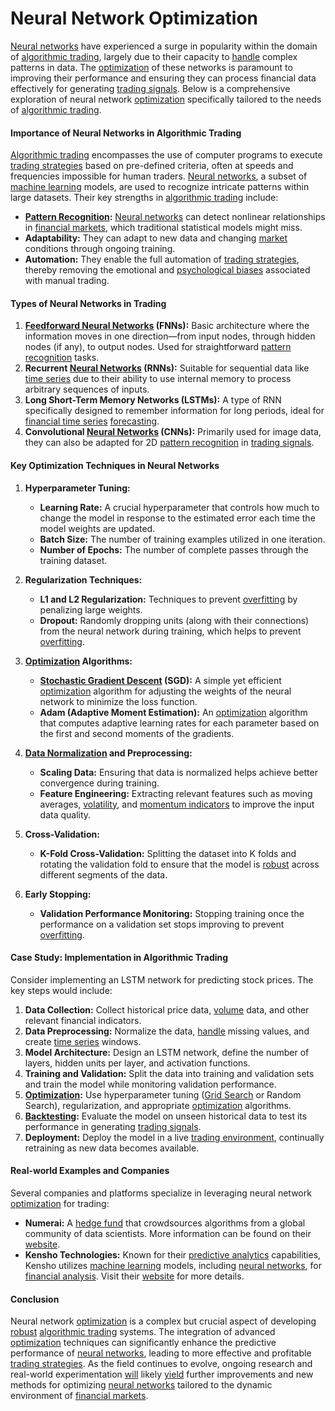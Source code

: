 # Neural Network Optimization

[Neural networks](../n/neural_networks_in_trading.md) have experienced a surge in popularity within the domain of [algorithmic trading](../a/algorithmic_trading.md), largely due to their capacity to [handle](../h/handle.md) complex patterns in data. The [optimization](../o/optimization.md) of these networks is paramount to improving their performance and ensuring they can process financial data effectively for generating [trading signals](../t/trading_signals.md). Below is a comprehensive exploration of neural network [optimization](../o/optimization.md) specifically tailored to the needs of [algorithmic trading](../a/algorithmic_trading.md).

#### Importance of Neural Networks in Algorithmic Trading

[Algorithmic trading](../a/algorithmic_trading.md) encompasses the use of computer programs to execute [trading strategies](../t/trading_strategies.md) based on pre-defined criteria, often at speeds and frequencies impossible for human traders. [Neural networks](../n/neural_networks_in_trading.md), a subset of [machine learning](../m/machine_learning.md) models, are used to recognize intricate patterns within large datasets. Their key strengths in [algorithmic trading](../a/algorithmic_trading.md) include:

- **[Pattern Recognition](../p/pattern_recognition.md):** [Neural networks](../n/neural_networks_in_trading.md) can detect nonlinear relationships in [financial markets](../f/financial_market.md), which traditional statistical models might miss.
- **Adaptability:** They can adapt to new data and changing [market](../m/market.md) conditions through ongoing training.
- **Automation:** They enable the full automation of [trading strategies](../t/trading_strategies.md), thereby removing the emotional and [psychological biases](../p/psychological_biases_in_trading.md) associated with manual trading.

#### Types of Neural Networks in Trading

1. **[Feedforward Neural Networks](../f/feedforward_neural_networks.md) (FNNs):** Basic architecture where the information moves in one direction—from input nodes, through hidden nodes (if any), to output nodes. Used for straightforward [pattern recognition](../p/pattern_recognition.md) tasks.
2. **Recurrent [Neural Networks](../n/neural_networks_in_trading.md) (RNNs):** Suitable for sequential data like [time series](../t/time_series.md) due to their ability to use internal memory to process arbitrary sequences of inputs.
3. **Long Short-Term Memory Networks (LSTMs):** A type of RNN specifically designed to remember information for long periods, ideal for [financial time series](../f/financial_time_series.md) [forecasting](../f/forecasting.md).
4. **Convolutional [Neural Networks](../n/neural_networks_in_trading.md) (CNNs):** Primarily used for image data, they can also be adapted for 2D [pattern recognition](../p/pattern_recognition.md) in [trading signals](../t/trading_signals.md).

#### Key Optimization Techniques in Neural Networks

1. **Hyperparameter Tuning:**
   - **Learning Rate:** A crucial hyperparameter that controls how much to change the model in response to the estimated error each time the model weights are updated.
   - **Batch Size:** The number of training examples utilized in one iteration.
   - **Number of Epochs:** The number of complete passes through the training dataset.

2. **Regularization Techniques:**
   - **L1 and L2 Regularization:** Techniques to prevent [overfitting](../o/overfitting.md) by penalizing large weights.
   - **Dropout:** Randomly dropping units (along with their connections) from the neural network during training, which helps to prevent [overfitting](../o/overfitting.md).

3. **[Optimization](../o/optimization.md) Algorithms:**
   - **[Stochastic Gradient Descent](../s/stochastic_gradient_descent.md) (SGD):** A simple yet efficient [optimization](../o/optimization.md) algorithm for adjusting the weights of the neural network to minimize the loss function.
   - **Adam (Adaptive Moment Estimation):** An [optimization](../o/optimization.md) algorithm that computes adaptive learning rates for each parameter based on the first and second moments of the gradients.

4. **[Data Normalization](../d/data_normalization.md) and Preprocessing:**
   - **Scaling Data:** Ensuring that data is normalized helps achieve better convergence during training.
   - **Feature Engineering:** Extracting relevant features such as moving averages, [volatility](../v/volatility.md), and [momentum indicators](../m/momentum_indicators.md) to improve the input data quality.

5. **Cross-Validation:**
   - **K-Fold Cross-Validation:** Splitting the dataset into K folds and rotating the validation fold to ensure that the model is [robust](../r/robust.md) across different segments of the data.

6. **Early Stopping:**
   - **Validation Performance Monitoring:** Stopping training once the performance on a validation set stops improving to prevent [overfitting](../o/overfitting.md).

#### Case Study: Implementation in Algorithmic Trading

Consider implementing an LSTM network for predicting stock prices. The key steps would include:

1. **Data Collection:** Collect historical price data, [volume](../v/volume.md) data, and other relevant financial indicators.
2. **Data Preprocessing:** Normalize the data, [handle](../h/handle.md) missing values, and create [time series](../t/time_series.md) windows.
3. **Model Architecture:** Design an LSTM network, define the number of layers, hidden units per layer, and activation functions.
4. **Training and Validation:** Split the data into training and validation sets and train the model while monitoring validation performance.
5. **[Optimization](../o/optimization.md):** Use hyperparameter tuning ([Grid Search](../g/grid_search_in_trading.md) or Random Search), regularization, and appropriate [optimization](../o/optimization.md) algorithms.
6. **[Backtesting](../b/backtesting.md):** Evaluate the model on unseen historical data to test its performance in generating [trading signals](../t/trading_signals.md).
7. **Deployment:** Deploy the model in a live [trading environment](../t/trading_environment.md), continually retraining as new data becomes available.

#### Real-world Examples and Companies

Several companies and platforms specialize in leveraging neural network [optimization](../o/optimization.md) for trading:

- **Numerai:** A [hedge fund](../h/hedge_fund.md) that crowdsources algorithms from a global community of data scientists. More information can be found on their [website](https://numer.ai).
- **Kensho Technologies:** Known for their [predictive analytics](../p/predictive_analytics.md) capabilities, Kensho utilizes [machine learning](../m/machine_learning.md) models, including [neural networks](../n/neural_networks_in_trading.md), for [financial analysis](../f/financial_analysis.md). Visit their [website](https://www.kensho.com) for more details.

#### Conclusion

Neural network [optimization](../o/optimization.md) is a complex but crucial aspect of developing [robust](../r/robust.md) [algorithmic trading](../a/algorithmic_trading.md) systems. The integration of advanced [optimization](../o/optimization.md) techniques can significantly enhance the predictive performance of [neural networks](../n/neural_networks_in_trading.md), leading to more effective and profitable [trading strategies](../t/trading_strategies.md). As the field continues to evolve, ongoing research and real-world experimentation [will](../w/will.md) likely [yield](../y/yield.md) further improvements and new methods for optimizing [neural networks](../n/neural_networks_in_trading.md) tailored to the dynamic environment of [financial markets](../f/financial_market.md).
